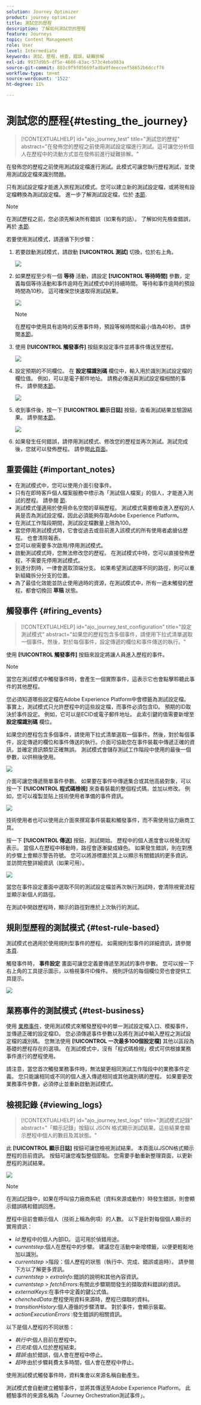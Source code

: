 ```yaml
---
solution: Journey Optimizer
product: journey optimizer
title: 測試您的歷程
description: 了解如何測試您的歷程
feature: Journeys
topic: Content Management
role: User
level: Intermediate
keywords: 測試，歷程，檢查，錯誤，疑難排解
exl-id: 9937d9b5-df5e-4686-83ac-573c4eba983a
source-git-commit: 803c9f9f05669fad0a9fdeeceef58652b6dccf70
workflow-type: tm+mt
source-wordcount: '1522'
ht-degree: 11%

---
```


# 測試您的歷程{#testing_the_journey}

>[!CONTEXTUALHELP]
>id="ajo_journey_test"
>title="測試您的歷程"
>abstract="在發佈您的歷程之前使用測試設定檔進行測試。這可讓您分析個人在歷程中的流動方式並在發佈前進行疑難排解。"

在發佈您的歷程之前使用測試設定檔進行測試。此模式可讓您執行歷程測試，並使用測試設定檔來識別問題。

只有測試設定檔才能進入旅程測試模式。您可以建立新的測試設定檔，或將現有設定檔轉換為測試設定檔。 進一步了解測試設定檔，位於 [本節](../segment/creating-test-profiles.md).

>[!NOTE]
>
>在測試歷程之前，您必須先解決所有錯誤（如果有的話）。 了解如何先檢查錯誤，再於 [本節](../building-journeys/troubleshooting.md#checking-for-errors-before-testing).

若要使用測試模式，請遵循下列步驟：

1. 若要啟動測試模式，請啟動 **[!UICONTROL 測試]** 切換，位於右上角。

   ![](assets/journeytest1.png)

1. 如果歷程至少有一個 **等待** 活動，請設定 **[!UICONTROL 等待時間]** 參數，定義每個等待活動和事件逾時在測試模式中的持續時間。 等待和事件逾時的預設時間為10秒。 這可確保您快速取得測試結果。

   ![](assets/journeytest_wait.png)

   >[!NOTE]
   >
   >在歷程中使用具有逾時的反應事件時，預設等候時間和最小值為40秒。 請參閱[本節](../building-journeys/reaction-events.md)。

1. 使用 **[!UICONTROL 觸發事件]** 按鈕來設定事件並將事件傳送至歷程。

   ![](assets/journeyuctest1.png)

1. 設定預期的不同欄位。 在 **設定檔識別碼** 欄位中，輸入用於識別測試設定檔的欄位值。 例如，可以是電子郵件地址。 請務必傳送與測試設定檔相關的事件。 請參閱[本節](#firing_events)。

   ![](assets/journeyuctest1-bis.png)

1. 收到事件後，按一下 **[!UICONTROL 顯示日誌]** 按鈕，查看測試結果並驗證結果。 請參閱[本節](#viewing_logs)。

   ![](assets/journeyuctest2.png)

1. 如果發生任何錯誤，請停用測試模式、修改您的歷程並再次測試。測試完成後，您就可以發佈歷程。 請參閱[此頁面](../building-journeys/publishing-the-journey.md)。

## 重要備註 {#important_notes}

* 在測試模式中，您可以使用介面引發事件。
* 只有在即時客戶個人檔案服務中標示為「測試個人檔案」的個人，才能進入測試的歷程。 請參閱 [節](../segment/creating-test-profiles.md).
* 測試模式僅適用於使用命名空間的草稿歷程。 測試模式需要檢查進入歷程的人員是否為測試設定檔，因此必須能夠存取Adobe Experience Platform。
* 在測試工作階段期間，測試設定檔數量上限為100。
* 當您停用測試模式時，它會從過去或目前進入該模式的所有使用者處搶佔歷程。 也會清除報表。
* 您可以視需要多次啟用/停用測試模式。
* 啟動測試模式時，您無法修改您的歷程。 在測試模式中時，您可以直接發佈歷程，不需要先停用測試模式。
* 到達分割時，一律會選取頂端分支。 如果希望測試選擇不同的路徑，則可以重新組織拆分分支的位置。
* 為了最佳化效能並防止使用過時的資源，在測試模式中，所有一週未觸發的歷程，都會切換回 **草稿** 狀態。

## 觸發事件 {#firing_events}

>[!CONTEXTUALHELP]
>id="ajo_journey_test_configuration"
>title="設定測試模式"
>abstract="如果您的歷程包含多個事件，請使用下拉式清單選取一個事件。然後，對於每個事件，設定傳遞的欄位和事件傳送的執行。"

使用 **[!UICONTROL 觸發事件]** 按鈕來設定將讓人員進入歷程的事件。

>[!NOTE]
>
>當您在測試模式中觸發事件時，會產生一個實際事件，這表示它也會點擊聆聽此事件的其他歷程。

您必須知道哪些設定檔在Adobe Experience Platform中會標籤為測試設定檔。 事實上，測試模式只允許歷程中的這些設定檔，而事件必須包含ID。 預期的ID取決於事件設定。 例如，它可以是ECID或電子郵件地址。 此索引鍵的值需要新增至 **設定檔識別碼** 欄位。

如果您的歷程包含多個事件，請使用下拉式清單選取一個事件。然後，對於每個事件，設定傳遞的欄位和事件傳送的執行。介面可協助您在事件裝載中傳遞正確的資訊，並確定資訊類型正確無誤。 測試模式會儲存測試工作階段中使用的最後一個參數，以供稍後使用。

![](assets/journeytest4.png)

介面可讓您傳遞簡單事件參數。 如果要在事件中傳遞集合或其他高級對象，可以按一下 **[!UICONTROL 程式碼檢視]** 來查看裝載的整個程式碼，並加以修改。 例如，您可以複製並貼上技術使用者準備的事件資訊。

![](assets/journeytest5.png)

技術使用者也可以使用此介面來撰寫事件裝載和觸發事件，而不需使用協力廠商工具。

按一下 **[!UICONTROL 傳送]** 按鈕，測試開始。 歷程中的個人進度會以視覺流程表示。 當個人在歷程中移動時，路徑會逐漸變成綠色。 如果發生錯誤，則在對應的步驟上會顯示警告符號。 您可以將游標置於其上以顯示有關錯誤的更多資訊，並訪問完整詳細資訊（如果可用）。

![](assets/journeytest6.png)

當您在事件設定畫面中選取不同的測試設定檔並再次執行測試時，會清除視覺流程並顯示新個人的路徑。

在測試中開啟歷程時，顯示的路徑對應於上次執行的測試。

## 規則型歷程的測試模式 {#test-rule-based}

測試模式也適用於使用規則型事件的歷程。 如需規則型事件的詳細資訊，請參閱 [本頁](../event/about-events.md).

觸發事件時， **事件設定** 畫面可讓您定義要傳遞至測試的事件參數。 您可以按一下右上角的工具提示圖示，以檢視事件ID條件。 規則評估的每個欄位旁也會提供工具提示。

![](assets/jo-event8.png)

## 業務事件的測試模式 {#test-business}

使用 [業務事件](../event/about-events.md)，使用測試模式來觸發歷程中的單一測試設定檔入口、模擬事件，並傳遞正確的設定檔ID。 您必須傳遞事件參數以及將在測試中輸入歷程之測試設定檔的識別碼。 您無法使用 **[!UICONTROL 一次最多100個設定檔]** 其他以區段為基礎的歷程存在的選項。 在測試模式中，沒有「程式碼檢視」模式可供根據業務事件進行的歷程使用。

請注意，當您首次觸發業務事件時，無法變更相同測試工作階段中的業務事件定義。 您只能讓相同或不同的個人進入傳遞相同或其他識別碼的歷程。 如果要更改業務事件參數，必須停止並重新啟動測試模式。

## 檢視記錄 {#viewing_logs}

>[!CONTEXTUALHELP]
>id="ajo_journey_test_logs"
>title="測試模式記錄"
>abstract="「顯示記錄」按鈕以 JSON 格式顯示測試結果。這些結果會顯示歷程中個人的數目及其狀態。"

此 **[!UICONTROL 顯示日誌]** 按鈕可讓您檢視測試結果。 本頁面以JSON格式顯示歷程的目前資訊。 按鈕可讓您複製整個節點。 您需要手動重新整理頁面，以更新歷程的測試結果。

![](assets/journeytest3.png)


>[!NOTE]
>
>在測試記錄中，如果在呼叫協力廠商系統（資料來源或動作）時發生錯誤，則會顯示錯誤碼和錯誤回應。

歷程中目前會顯示個人（技術上稱為例項）的人數。 以下是針對每個個人顯示的實用資訊：

* _Id_:歷程中的個人內部ID。 這可用於偵錯用途。
* _currentstep_:個人在歷程中的步驟。 建議您在活動中新增標籤，以便更輕鬆地加以識別。
* _currentstep_ >階段：個人歷程的狀態（執行中、完成、錯誤或逾時）。 請參閱下方以了解更多資訊。
* _currentstep_ > _extraInfo_:錯誤的說明和其他內容資訊。
* _currentstep_ > _fetchErrors_:有關此步驟期間發生的擷取資料錯誤的資訊。
* _externalKeys_:在事件中定義的鍵公式值。
* _chenchedData_:歷程使用資料來源時，歷程已擷取的資料。
* _transitionHistory_:個人遵循的步驟清單。 對於事件，會顯示裝載。
* _actionExecutionErrors_ :發生錯誤的相關資訊。

以下是個人歷程的不同狀態：

* _執行中_:個人目前在歷程中。
* _已完成_:個人位於歷程結束。
* _錯誤_:由於錯誤，個人會在歷程中停止。
* _超時_:由於步驟耗費太多時間，個人會在歷程中停止。

使用測試模式觸發事件時，資料集會以來源名稱自動產生。

測試模式會自動建立體驗事件，並將其傳送至Adobe Experience Platform。 此體驗事件的來源名稱為「Journey Orchestration測試事件」。


